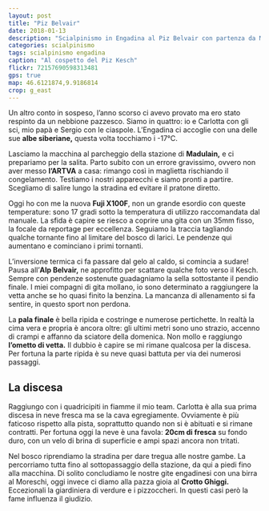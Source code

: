 ```yaml
---
layout: post
title: "Piz Belvair"
date: 2018-01-13
description: "Scialpinismo in Engadina al Piz Belvair con partenza da Madulain"
categories: scialpinismo
tags: scialpinismo engadina
caption: "Al cospetto del Piz Kesch"
flickr: 72157690598313481
gps: true
map: 46.6121874,9.9186814
crop: g_east
---
```


Un altro conto in sospeso, l’anno scorso ci avevo provato ma ero stato respinto da un nebbione pazzesco. Siamo in quattro: io e Carlotta con gli sci, mio papà e Sergio con le ciaspole. L’Engadina ci accoglie con una delle sue **albe siberiane,** questa volta tocchiamo i -17°C.

Lasciamo la macchina al parcheggio della stazione di **Madulain,** e ci prepariamo per la salita. Parto subito con un errore gravissimo, ovvero non aver messo **l’ARTVA** a casa: rimango così in maglietta rischiando il congelamento. Testiamo i nostri apparecchi e siamo pronti a partire. Scegliamo di salire lungo la stradina ed evitare il pratone diretto. 

Oggi ho con me la nuova **Fuji X100F**, non un grande esordio con queste temperature: sono 17 gradi sotto la temperatura di utilizzo raccomandata dal manuale. La sfida è capire se riesco a coprire una gita con un 35mm fisso, la focale da reportage per eccellenza. Seguiamo la traccia tagliando qualche tornante fino al limitare del bosco di larici. Le pendenze qui aumentano e cominciano i primi tornanti. 

L’inversione termica ci fa passare dal gelo al caldo, si comincia a sudare! Pausa all’**Alp Belvair,** ne approfitto per scattare qualche foto verso il Kesch. Sempre con pendenze sostenute guadagniamo la sella sottostante il pendio finale. I miei compagni di gita mollano, io sono determinato a raggiungere la vetta anche se ho quasi finito la benzina. La mancanza di allenamento si fa sentire, in questo sport non perdona.

La **pala finale**  è bella ripida e costringe e numerose pertichette. In realtà la cima vera e propria è ancora oltre: gli ultimi metri sono uno strazio, accenno di crampi e affanno da sciatore della domenica. Non mollo e raggiungo **l’ometto di vetta.** Il dubbio è capire se mi rimane qualcosa per la discesa. Per fortuna la parte ripida è su neve quasi battuta per via dei numerosi passaggi. 

## La discesa
Raggiungo con i quadricipiti in fiamme il mio team. Carlotta è alla sua prima discesa in neve fresca ma se la cava egregiamente. Ovviamente è più faticoso rispetto alla pista, soprattutto quando non si è abituati e si rimane contratti. Per fortuna oggi la neve è una favola: **20cm di fresca** su fondo duro, con un velo di brina di superficie e ampi spazi ancora non tritati.

Nel bosco riprendiamo la stradina per dare tregua alle nostre gambe. La percorriamo tutta fino al sottopassaggio della stazione, da qui a piedi fino alla macchina. Di solito concludiamo le nostre gite engadinesi con una birra al Moreschi, oggi invece ci diamo alla pazza gioia al **Crotto Ghiggi.** Eccezionali la giardiniera di verdure e i pizzoccheri. In questi casi però la fame influenza il giudizio.
